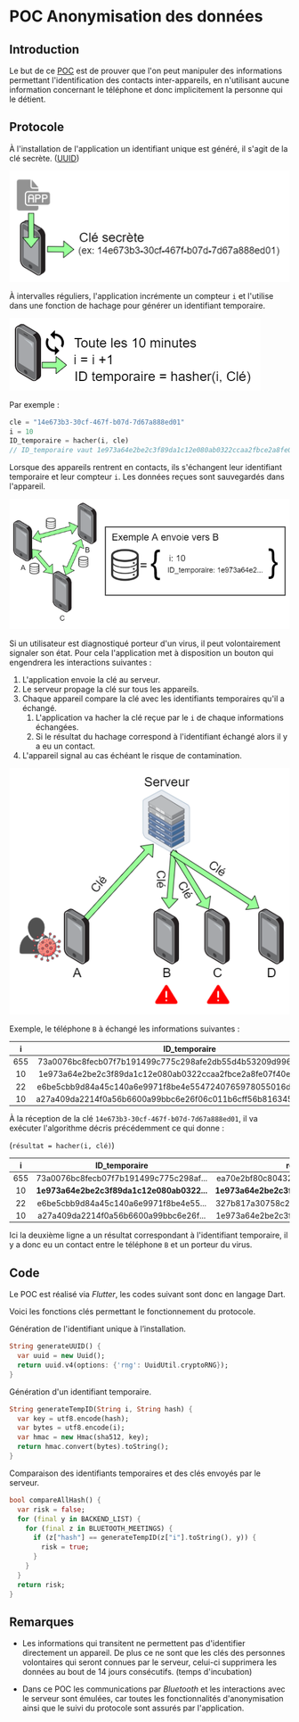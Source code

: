# POC Anonymisation des données

## Introduction

Le but de ce [POC](https://fr.wikipedia.org/wiki/Preuve_de_concept) est de prouver que l'on peut manipuler des informations permettant l'identification des contacts inter-appareils, en n'utilisant aucune information concernant le téléphone et donc implicitement la personne qui le détient.

## Protocole

À l'installation de l'application un identifiant unique est généré, il s'agit de la clé secrète. ([UUID](https://fr.wikipedia.org/wiki/Universal_Unique_Identifier))

![Installation](gitimage/Installation.png)

À intervalles réguliers, l'application incrémente un compteur `i` et l'utilise dans une fonction de hachage pour générer un identifiant temporaire.

![Intervalles](gitimage/Intervalles.png)

Par exemple :
```dart
cle = "14e673b3-30cf-467f-b07d-7d67a888ed01"
i = 10
ID_temporaire = hacher(i, cle)
// ID_temporaire vaut 1e973a64e2be2c3f89da1c12e080ab0322ccaa2fbce2a8fe07f40ed4de45868b7711af66cdeecefce81cd7751a6373757ae6258802a39dac3ddadd7ae6f0ba34
```

Lorsque des appareils rentrent en contacts, ils s'échangent leur identifiant temporaire et leur compteur `i`. Les données reçues sont sauvegardés dans l'appareil.

![Echanges](gitimage/Echanges.png)

Si un utilisateur est diagnostiqué porteur d'un virus, il peut volontairement signaler son état. Pour cela l'application met à disposition un bouton qui engendrera les interactions suivantes :
1. L'application envoie la clé au serveur.
2. Le serveur propage la clé sur tous les appareils.
3. Chaque appareil compare la clé avec les identifiants temporaires qu'il a échangé.
	1. L'application va hacher la clé reçue par le `i` de chaque informations échangées.
	2. Si le résultat du hachage correspond à l'identifiant échangé alors il y a eu un contact.
4. L'appareil signal au cas échéant le risque de contamination.

![Signal](gitimage/Signal.png)

Exemple, le téléphone `B` à échangé les informations suivantes :

|  i   |                        ID_temporaire                         |
| :--: | :----------------------------------------------------------: |
| 655  | 73a0076bc8fecb07f7b191499c775c298afe2db55d4b53209d996a8e9d8177... |
|  10  | 1e973a64e2be2c3f89da1c12e080ab0322ccaa2fbce2a8fe07f40ed4de45868... |
|  22  | e6be5cbb9d84a45c140a6e9971f8be4e5547240765978055016df00f109e2d... |
|  10  | a27a409da2214f0a56b6600a99bbc6e26f06c011b6cff56b81634558d200a35... |

À la réception de la clé `14e673b3-30cf-467f-b07d-7d67a888ed01`, il va exécuter l'algorithme décris précédemment ce qui donne : 

(`résultat = hacher(i, clé)`)

|  i   |               ID_temporaire               |                 résultat                  |
| :--: | :---------------------------------------: | :---------------------------------------: |
| 655  |  73a0076bc8fecb07f7b191499c775c298af...   |   ea70e2bf80c804320c5d34dba1f2a85360...   |
|  10  | **1e973a64e2be2c3f89da1c12e080ab0322...** | **1e973a64e2be2c3f89da1c12e080ab0322...** |
|  22  |   e6be5cbb9d84a45c140a6e9971f8be4e55...   |   327b817a30758c2be5a91f4dbac0b6134e...   |
|  10  |   a27a409da2214f0a56b6600a99bbc6e26f...   |   1e973a64e2be2c3f89da1c12e080ab0322...   |

Ici la deuxième ligne a un résultat correspondant à l'identifiant temporaire, il y a donc eu un contact entre le téléphone `B` et un porteur du virus.

## Code

Le POC est réalisé via *Flutter*, les codes suivant sont donc en langage Dart.

Voici les fonctions clés permettant le fonctionnement du protocole.

Génération de l'identifiant unique à l’installation.
```dart
String generateUUID() {
  var uuid = new Uuid();
  return uuid.v4(options: {'rng': UuidUtil.cryptoRNG});
}
```
Génération d'un identifiant temporaire.
```dart
String generateTempID(String i, String hash) {
  var key = utf8.encode(hash);
  var bytes = utf8.encode(i);
  var hmac = new Hmac(sha512, key);
  return hmac.convert(bytes).toString();
}
```
Comparaison des identifiants temporaires et des clés envoyés par le serveur.
```dart
bool compareAllHash() {
  var risk = false;
  for (final y in BACKEND_LIST) {
    for (final z in BLUETOOTH_MEETINGS) {
      if (z["hash"] == generateTempID(z["i"].toString(), y)) {
        risk = true;
      }
    }
  }
  return risk;
}
```

## Remarques

 - Les informations qui transitent ne permettent pas d'identifier directement un appareil. De plus ce ne sont que les clés des personnes volontaires qui seront connues par le serveur, celui-ci supprimera les données au bout de 14 jours consécutifs. (temps d'incubation)

- Dans ce POC les communications par *Bluetooth* et les interactions avec le serveur sont émulées, car toutes les fonctionnalités d'anonymisation ainsi que le suivi du protocole sont assurés par l'application.